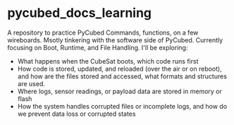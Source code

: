 # pycubed_docs_learning
A repository to practice PyCubed Commands, functions, on a few wireboards. Msotly tinkering with the software side of PyCubed. Currently focusing on Boot, Runtime, and File Handling. I'll be exploring:
- What happens when the CubeSat boots, which code runs first
- How code is stored, updated, and reloaded (over the air or on reboot), and how are the files stored and accessed, what formats and structures are used.
- Where logs, sensor readings, or payload data are stored in memory or flash
- How the system handles corrupted files or incomplete logs, and how do we prevent data loss or corrupted states
  
